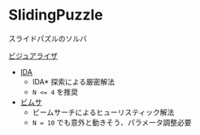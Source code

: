 # SlidingPuzzle

スライドパズルのソルバ

[ビジュアライザ](https://aktardigrade13.github.io/HUIT_SHINKAN2024/)

- [IDA](./sol/ida.cpp)
  - IDA* 探索による厳密解法
  - `N <= 4` を推奨
- [ビムサ](./sol/beam_search.cpp)
  - ビームサーチによるヒューリスティック解法
  - `N = 10` でも意外と動きそう、パラメータ調整必要
